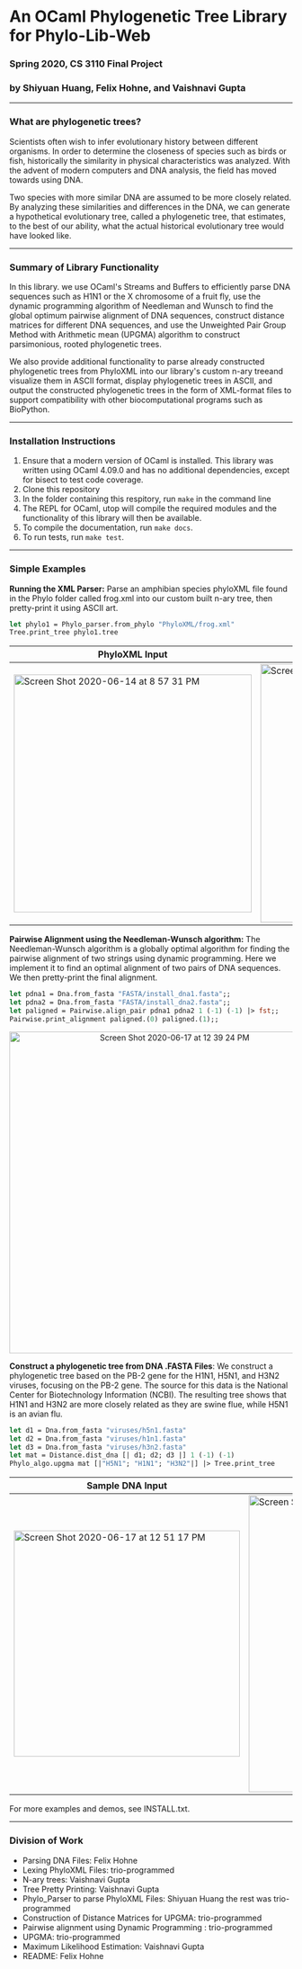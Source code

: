 # An OCaml Phylogenetic Tree Library for Phylo-Lib-Web

### Spring 2020, CS 3110 Final Project
### by Shiyuan Huang, Felix Hohne, and Vaishnavi Gupta

___ 
### What are phylogenetic trees?

Scientists often wish to infer evolutionary history between different organisms.
In order to determine the closeness of species such as birds or fish, 
historically the similarity in physical characteristics was analyzed. 
With the advent of modern computers and DNA analysis, the field has moved 
towards using DNA. 

Two species with more similar DNA are assumed to be more closely related. By 
analyzing these similarities and differences in the DNA, we can generate a 
hypothetical evolutionary tree, called a phylogenetic tree, that estimates, to 
the best of our ability, what the actual historical evolutionary tree would have 
looked like. 


___ 
### Summary of Library Functionality

In this library. we use OCaml's Streams and Buffers to efficiently parse DNA sequences such as H1N1 or the X chromosome of a fruit fly, use the dynamic programming algorithm of Needleman and Wunsch to find the global optimum pairwise alignment of DNA sequences, construct distance matrices for different DNA sequences, and use the Unweighted Pair Group Method with Arithmetic mean (UPGMA) algorithm to construct parsimonious, rooted phylogenetic trees. 

We also provide additional functionality to parse already constructed phylogenetic trees from PhyloXML into our library's custom n-ary treeand visualize them in ASCII format, display phylogenetic trees in ASCII, and output the constructed phylogenetic trees in the form of XML-format files to support compatibility with other biocomputational programs such as BioPython.

___ 

### Installation Instructions 

1. Ensure that a modern version of OCaml is installed. This library was written using OCaml 4.09.0 and has no additional dependencies, except for bisect to test code coverage. 
2. Clone this repository 
3. In the folder containing this respitory, run `make` in the command line
4. The REPL for OCaml, utop will compile the required modules and the functionality of this library will then be available. 
5. To compile the documentation, run `make docs`. 
6. To run tests, run `make test`.
___ 
### Simple Examples 
**Running the XML Parser:** Parse an amphibian species phyloXML file found in the Phylo folder 
   called frog.xml into our custom built n-ary tree, then pretty-print it using ASCII art.  
   
  ```OCaml
  let phylo1 = Phylo_parser.from_phylo "PhyloXML/frog.xml"
  Tree.print_tree phylo1.tree
   ```
| PhyloXML Input | N-ary Tree output |
| ----------- | ----------- |
| <img width="423" alt="Screen Shot 2020-06-14 at 8 57 31 PM" src="https://user-images.githubusercontent.com/58995473/84601604-b772f500-ae81-11ea-8721-a8c19faea1fe.png"> | <img width="460" alt="Screen Shot 2020-06-14 at 9 06 48 PM" src="https://user-images.githubusercontent.com/58995473/84601803-1d13b100-ae83-11ea-8d98-2c1272cd2af8.png">



**Pairwise Alignment using the Needleman-Wunsch algorithm:** The Needleman-Wunsch algorithm is a globally optimal algorithm for finding the pairwise alignment of two strings using dynamic programming. Here we implement it to find an optimal alignment of two pairs of DNA sequences. We then pretty-print the final alignment. 

```OCaml
let pdna1 = Dna.from_fasta "FASTA/install_dna1.fasta";; 
let pdna2 = Dna.from_fasta "FASTA/install_dna2.fasta";; 
let paligned = Pairwise.align_pair pdna1 pdna2 1 (-1) (-1) |> fst;;
Pairwise.print_alignment paligned.(0) paligned.(1);;
```
<p align="center">
   <img width="572" alt="Screen Shot 2020-06-17 at 12 39 24 PM" src="https://user-images.githubusercontent.com/58995473/84888544-b74c4280-b097-11ea-8b2c-1de35df011cb.png">
<p/>

**Construct a phylogenetic tree from DNA .FASTA Files**: We construct a phylogenetic tree based on the PB-2 gene for the H1N1, H5N1, and H3N2 viruses, focusing on the PB-2 gene. The source for this data is the National Center for Biotechnology Information (NCBI). The resulting tree shows that H1N1 and H3N2 are more closely related as they are swine flue, while H5N1 is an avian flu.

```OCaml
let d1 = Dna.from_fasta "viruses/h5n1.fasta"
let d2 = Dna.from_fasta "viruses/h1n1.fasta"
let d3 = Dna.from_fasta "viruses/h3n2.fasta"
let mat = Distance.dist_dna [| d1; d2; d3 |] 1 (-1) (-1)
Phylo_algo.upgma mat [|"H5N1"; "H1N1"; "H3N2"|] |> Tree.print_tree
```

| Sample DNA Input | Constructed Tree|
| ----------- | ----------- |
| <img width="402" alt="Screen Shot 2020-06-17 at 12 51 17 PM" src="https://user-images.githubusercontent.com/58995473/84889521-486fe900-b099-11ea-802c-a8744b41db98.png"> | <img width="528" alt="Screen Shot 2020-06-17 at 1 02 06 PM" src="https://user-images.githubusercontent.com/58995473/84890505-ca144680-b09a-11ea-8bcc-b5b7c4b28491.png">


For more examples and demos, see INSTALL.txt. 
___ 


### Division of Work
- Parsing DNA Files: Felix Hohne
- Lexing PhyloXML Files: trio-programmed 
- N-ary trees: Vaishnavi Gupta
- Tree Pretty Printing: Vaishnavi Gupta
- Phylo_Parser to parse PhyloXML Files: Shiyuan Huang the rest was trio-programmed 
- Construction of Distance Matrices for UPGMA: trio-programmed 
- Pairwise alignment using Dynamic Programming : trio-programmed
- UPGMA: trio-programmed
- Maximum Likelihood Estimation: Vaishnavi Gupta
- README: Felix Hohne
